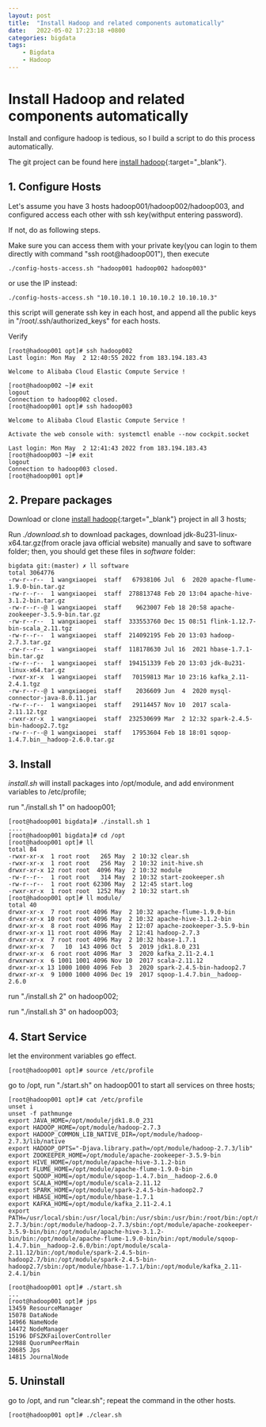 ```yaml
---
layout: post
title:  "Install Hadoop and related components automatically"
date:   2022-05-02 17:23:18 +0800
categories: bigdata
tags:
    - Bigdata
    - Hadoop
---
```

# Install Hadoop and related components automatically

Install and configure hadoop is tedious, so I build a script to do this process automatically.

The git project can be found here [install hadoop](https://github.com/bournewang/install_hadoop){:target="_blank"}.
## 1. Configure Hosts
Let's assume you have 3 hosts  hadoop001/hadoop002/hadoop003, and configured access each other with ssh key(withput entering password).

If not, do as following steps.

Make sure you can access them with your private key(you can login to them directly with command "ssh root@hadoop001"),
then execute
```shell
./config-hosts-access.sh "hadoop001 hadoop002 hadoop003"
```
or use the IP instead:
```shell
./config-hosts-access.sh "10.10.10.1 10.10.10.2 10.10.10.3"
```
this script will generate ssh key in each host, and append all the public keys in "/root/.ssh/authorized_keys" for each hosts.

Verify
```shell
[root@hadoop001 opt]# ssh hadoop002
Last login: Mon May  2 12:40:55 2022 from 183.194.183.43

Welcome to Alibaba Cloud Elastic Compute Service !

[root@hadoop002 ~]# exit
logout
Connection to hadoop002 closed.
[root@hadoop001 opt]# ssh hadoop003

Welcome to Alibaba Cloud Elastic Compute Service !

Activate the web console with: systemctl enable --now cockpit.socket

Last login: Mon May  2 12:41:43 2022 from 183.194.183.43
[root@hadoop003 ~]# exit
logout
Connection to hadoop003 closed.
[root@hadoop001 opt]#
```

## 2. Prepare packages
Download or clone [install hadoop](https://github.com/bournewang/install_hadoop){:target="_blank"} project in all 3 hosts;

Run _./download.sh_ to download packages,
download jdk-8u231-linux-x64.tar.gz(from oracle java official website) manually and save to software folder;
then, you should get these files in _software_ folder:
```shell
bigdata git:(master) ✗ ll software
total 3064776
-rw-r--r--  1 wangxiaopei  staff   67938106 Jul  6  2020 apache-flume-1.9.0-bin.tar.gz
-rw-r--r--  1 wangxiaopei  staff  278813748 Feb 20 13:04 apache-hive-3.1.2-bin.tar.gz
-rw-r--r--@ 1 wangxiaopei  staff    9623007 Feb 18 20:58 apache-zookeeper-3.5.9-bin.tar.gz
-rw-r--r--  1 wangxiaopei  staff  333553760 Dec 15 08:51 flink-1.12.7-bin-scala_2.11.tgz
-rw-r--r--  1 wangxiaopei  staff  214092195 Feb 20 13:03 hadoop-2.7.3.tar.gz
-rw-r--r--  1 wangxiaopei  staff  118178630 Jul 16  2021 hbase-1.7.1-bin.tar.gz
-rw-r--r--  1 wangxiaopei  staff  194151339 Feb 20 13:03 jdk-8u231-linux-x64.tar.gz
-rwxr-xr-x  1 wangxiaopei  staff   70159813 Mar 10 23:16 kafka_2.11-2.4.1.tgz
-rw-r--r--@ 1 wangxiaopei  staff    2036609 Jun  4  2020 mysql-connector-java-8.0.11.jar
-rw-r--r--  1 wangxiaopei  staff   29114457 Nov 10  2017 scala-2.11.12.tgz
-rwxr-xr-x  1 wangxiaopei  staff  232530699 Mar  2 12:32 spark-2.4.5-bin-hadoop2.7.tgz
-rw-r--r--@ 1 wangxiaopei  staff   17953604 Feb 18 18:01 sqoop-1.4.7.bin__hadoop-2.6.0.tar.gz
```

## 3. Install

_install.sh_ will install packages into /opt/module, and add environment variables to /etc/profile;

run "./install.sh 1" on hadoop001;
```shell
[root@hadoop001 bigdata]# ./install.sh 1
....
[root@hadoop001 bigdata]# cd /opt
[root@hadoop001 opt]# ll
total 84
-rwxr-xr-x  1 root root   265 May  2 10:32 clear.sh
-rwxr-xr-x  1 root root   256 May  2 10:32 init-hive.sh
drwxr-xr-x 12 root root  4096 May  2 10:32 module
-rw-r--r--  1 root root   314 May  2 10:32 start-zookeeper.sh
-rw-r--r--  1 root root 62306 May  2 12:45 start.log
-rwxr-xr-x  1 root root  1252 May  2 10:32 start.sh
[root@hadoop001 opt]# ll module/
total 40
drwxr-xr-x  7 root root 4096 May  2 10:32 apache-flume-1.9.0-bin
drwxr-xr-x 10 root root 4096 May  2 10:32 apache-hive-3.1.2-bin
drwxr-xr-x  8 root root 4096 May  2 12:07 apache-zookeeper-3.5.9-bin
drwxr-xr-x 11 root root 4096 May  2 12:41 hadoop-2.7.3
drwxr-xr-x  7 root root 4096 May  2 10:32 hbase-1.7.1
drwxr-xr-x  7   10  143 4096 Oct  5  2019 jdk1.8.0_231
drwxr-xr-x  6 root root 4096 Mar  3  2020 kafka_2.11-2.4.1
drwxrwxr-x  6 1001 1001 4096 Nov 10  2017 scala-2.11.12
drwxr-xr-x 13 1000 1000 4096 Feb  3  2020 spark-2.4.5-bin-hadoop2.7
drwxr-xr-x  9 1000 1000 4096 Dec 19  2017 sqoop-1.4.7.bin__hadoop-2.6.0
```
run "./install.sh 2" on hadoop002;

run "./install.sh 3" on hadoop003;


## 4. Start Service
let the environment variables go effect.
```shell
[root@hadoop001 opt]# source /etc/profile
```
go to /opt, run "./start.sh" on hadoop001 to start all services on three hosts;
```shell
[root@hadoop001 opt]# cat /etc/profile
unset i
unset -f pathmunge
export JAVA_HOME=/opt/module/jdk1.8.0_231
export HADOOP_HOME=/opt/module/hadoop-2.7.3
export HADOOP_COMMON_LIB_NATIVE_DIR=/opt/module/hadoop-2.7.3/lib/native
export HADOOP_OPTS="-Djava.library.path=/opt/module/hadoop-2.7.3/lib"
export ZOOKEEPER_HOME=/opt/module/apache-zookeeper-3.5.9-bin
export HIVE_HOME=/opt/module/apache-hive-3.1.2-bin
export FLUME_HOME=/opt/module/apache-flume-1.9.0-bin
export SQOOP_HOME=/opt/module/sqoop-1.4.7.bin__hadoop-2.6.0
export SCALA_HOME=/opt/module/scala-2.11.12
export SPARK_HOME=/opt/module/spark-2.4.5-bin-hadoop2.7
export HBASE_HOME=/opt/module/hbase-1.7.1
export KAFKA_HOME=/opt/module/kafka_2.11-2.4.1
export PATH=/usr/local/sbin:/usr/local/bin:/usr/sbin:/usr/bin:/root/bin:/opt/module/jdk1.8.0_231/bin:/opt/module/hadoop-2.7.3/bin:/opt/module/hadoop-2.7.3/sbin:/opt/module/apache-zookeeper-3.5.9-bin/bin:/opt/module/apache-hive-3.1.2-bin/bin:/opt/module/apache-flume-1.9.0-bin/bin:/opt/module/sqoop-1.4.7.bin__hadoop-2.6.0/bin:/opt/module/scala-2.11.12/bin:/opt/module/spark-2.4.5-bin-hadoop2.7/bin:/opt/module/spark-2.4.5-bin-hadoop2.7/sbin:/opt/module/hbase-1.7.1/bin:/opt/module/kafka_2.11-2.4.1/bin

[root@hadoop001 opt]# ./start.sh
...
[root@hadoop001 opt]# jps
13459 ResourceManager
15078 DataNode
14966 NameNode
14472 NodeManager
15196 DFSZKFailoverController
12988 QuorumPeerMain
20685 Jps
14815 JournalNode
```

## 5. Uninstall
go to /opt, and run "clear.sh"; repeat the command in the other hosts.
```shell
[root@hadoop001 opt]# ./clear.sh
```
